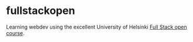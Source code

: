 # fullstackopen

Learning webdev using the excellent University of Helsinki 
[Full Stack open course](https://fullstackopen.com/).